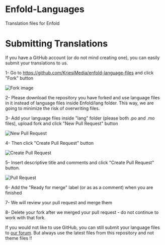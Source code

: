 # Enfold-Languages
Translation files for Enfold

# Submitting Translations
If you have a GitHub account (or do not mind creating one), you can easily submit your translations to us. 


1- Go to https://github.com/KriesiMedia/enfold-language-files and click "Fork" button 

![Fork image](https://user-images.githubusercontent.com/5331416/197038042-15690550-98b3-4ed1-852b-35ba4ab5f5c1.png)


2- Please download the repository you have forked and use language files in it instead of language files inside Enfold/lang folder. This way, we are going to minimize the risk of overwriting files. 


3- Add your language files inside "lang" folder (please both .po and .mo files), upload fork and click "New Pull Request" button

![New Pull Request](https://user-images.githubusercontent.com/66268415/83462044-dd0c0180-a472-11ea-9062-fddfb06b5830.png)


4- Then click "Create Pull Request" button

![Create Pull Request](https://user-images.githubusercontent.com/66268415/83462147-20ff0680-a473-11ea-99cc-b85fc0dac392.png)


5- Insert descriptive title and comments and click "Create Pull Request" button.

![Pull Request](https://user-images.githubusercontent.com/66268415/83462226-560b5900-a473-11ea-870f-48fd9c8d6a4f.png)

6- Add the "Ready for merge" label (or as as a comment) when you are finished

7- We will review your pull request and merge them

8- Delete your fork after we merged your pull request - do not continue to work with that fork.

If you would not like to use GitHub, you can still submit your language files to [our forum](https://kriesi.at/support/topic/please-contribute-and-translate-enfold/). But always use the latest files from this repository and not theme files !!
